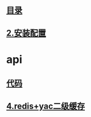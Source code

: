 ## [目录](https://github.com/jhq0113/yafr/blob/master/docs/index.md)

## [2.安装配置](https://github.com/jhq0113/yafr/blob/master/docs/yac/2.安装配置.md)

# api

## [代码](https://github.com/jhq0113/yafr/blob/master/yac/Cache.php)

## [4.redis+yac二级缓存](https://github.com/jhq0113/yafr/blob/master/docs/yac/4.redis-yac二级缓存.md)